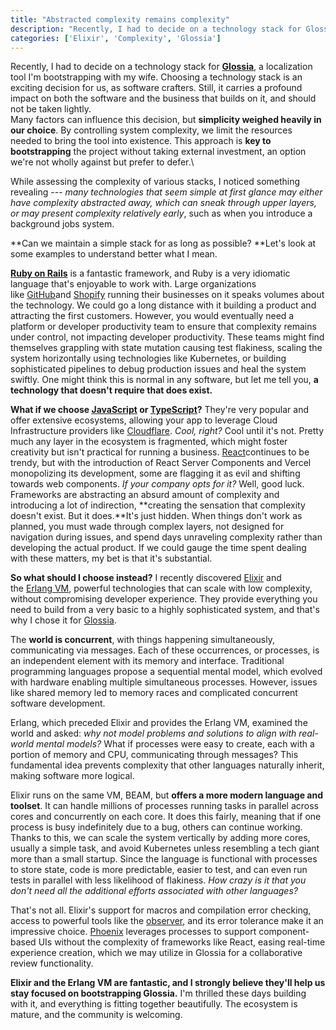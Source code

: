 ```yaml
---
title: "Abstracted complexity remains complexity"
description: "Recently, I had to decide on a technology stack for Glossia, a localization tool I’m bootstrapping with my wife. Choosing a technology stack is an exciting decision for us, as software crafters. Still, it carries a profound impact on both the software and the business that builds on it, and should not be taken lightly."
categories: ['Elixir', 'Complexity', 'Glossia']
---
```


Recently, I had to decide on a technology stack for [**Glossia**](https://click.convertkit-mail2.com/wvunw9zro6fgh5xwzgzu7heweekxx/reh8hoh0vvnq48i2/SFRUUFM6Ly9nbG9zc2lhLmFp), a localization tool I'm bootstrapping with my wife. Choosing a technology stack is an exciting decision for us, as software crafters. Still, it carries a profound impact on both the software and the business that builds on it, and should not be taken lightly.\
​
Many factors can influence this decision, but **simplicity weighed heavily in our choice**. By controlling system complexity, we limit the resources needed to bring the tool into existence. This approach is **key to bootstrapping** the project without taking external investment, an option we're not wholly against but prefer to defer.\

While assessing the complexity of various stacks, I noticed something revealing --- *many technologies that seem simple at first glance may either have complexity abstracted away, which can sneak through upper layers, or may present complexity relatively early*, such as when you introduce a background jobs system.

**Can we maintain a simple stack for as long as possible? **Let's look at some examples to understand better what I mean.

​[**Ruby on Rails**](https://click.convertkit-mail2.com/wvunw9zro6fgh5xwzgzu7heweekxx/dpheh0h0wwrq6mbm/aHR0cHM6Ly9ydWJ5b25yYWlscy5vcmcv) is a fantastic framework, and Ruby is a very idiomatic language that's enjoyable to work with. Large organizations like [GitHub](https://click.convertkit-mail2.com/wvunw9zro6fgh5xwzgzu7heweekxx/owhkhqhrll549rbv/aHR0cHM6Ly9naXRodWIuY29t)and [Shopify](https://click.convertkit-mail2.com/wvunw9zro6fgh5xwzgzu7heweekxx/p8heh9hz55896guq/aHR0cHM6Ly9zaG9waWZ5LmNvbQ==) running their businesses on it speaks volumes about the technology. We could go a long distance with it building a product and attracting the first customers. However, you would eventually need a platform or developer productivity team to ensure that complexity remains under control, not impacting developer productivity. These teams might find themselves grappling with state mutation causing test flakiness, scaling the system horizontally using technologies like Kubernetes, or building sophisticated pipelines to debug production issues and heal the system swiftly. One might think this is normal in any software, but let me tell you, **a technology that doesn't require that does exist.**

**What if we choose **[**JavaScript**](https://click.convertkit-mail2.com/wvunw9zro6fgh5xwzgzu7heweekxx/kkhmh6hl2248wztl/aHR0cHM6Ly9kZXZlbG9wZXIubW96aWxsYS5vcmcvZW4tVVMvZG9jcy9XZWIvSmF2YVNjcmlwdA==)** or **[**TypeScript**](https://click.convertkit-mail2.com/wvunw9zro6fgh5xwzgzu7heweekxx/25h2hoh200n799s3/aHR0cHM6Ly93d3cudHlwZXNjcmlwdGxhbmcub3JnLw==)**?** They're very popular and offer extensive ecosystems, allowing your app to leverage Cloud Infrastructure providers like [Cloudflare](https://click.convertkit-mail2.com/wvunw9zro6fgh5xwzgzu7heweekxx/9qhzhnhp33ngwvu9/aHR0cHM6Ly9jbG91ZGZsYXJlLmNvbQ==). *Cool, right?* Cool until it's not. Pretty much any layer in the ecosystem is fragmented, which might foster creativity but isn't practical for running a business. [React](https://click.convertkit-mail2.com/wvunw9zro6fgh5xwzgzu7heweekxx/n2hohvh355enq7i6/aHR0cHM6Ly9yZWFjdC5kZXYv)continues to be trendy, but with the introduction of React Server Components and Vercel monopolizing its development, some are flagging it as evil and shifting towards web components. *If your company opts for it?* Well, good luck. Frameworks are abstracting an absurd amount of complexity and introducing a lot of indirection, **creating the sensation that complexity doesn't exist. But it does.**It's just hidden. When things don't work as planned, you must wade through complex layers, not designed for navigation during issues, and spend days unraveling complexity rather than developing the actual product. If we could gauge the time spent dealing with these matters, my bet is that it's substantial.

**So what should I choose instead?** I recently discovered [Elixir](https://click.convertkit-mail2.com/wvunw9zro6fgh5xwzgzu7heweekxx/reh8hoh0vvnqd8b2/aHR0cHM6Ly9lbGl4aXItbGFuZy5vcmcv) and the [Erlang VM](https://click.convertkit-mail2.com/wvunw9zro6fgh5xwzgzu7heweekxx/l2hehmh3vvwo74h6/aHR0cHM6Ly9lbi53aWtpcGVkaWEub3JnL3dpa2kvQkVBTV8oRXJsYW5nX3ZpcnR1YWxfbWFjaGluZSk=), powerful technologies that can scale with low complexity, without compromising developer experience. They provide everything you need to build from a very basic to a highly sophisticated system, and that's why I chose it for [Glossia](https://click.convertkit-mail2.com/wvunw9zro6fgh5xwzgzu7heweekxx/m2h7h5h800woz0sm/aHR0cHM6Ly9nbG9zc2lhLmFp).

The **world is concurrent**, with things happening simultaneously, communicating via messages. Each of these occurrences, or processes, is an independent element with its memory and interface. Traditional programming languages propose a sequential mental model, which evolved with hardware enabling multiple simultaneous processes. However, issues like shared memory led to memory races and complicated concurrent software development.

Erlang, which preceded Elixir and provides the Erlang VM, examined the world and asked: *why not model problems and solutions to align with real-world mental models?* What if processes were easy to create, each with a portion of memory and CPU, communicating through messages? This fundamental idea prevents complexity that other languages naturally inherit, making software more logical.

Elixir runs on the same VM, BEAM, but **offers a more modern language and toolset**. It can handle millions of processes running tasks in parallel across cores and concurrently on each core. It does this fairly, meaning that if one process is busy indefinitely due to a bug, others can continue working. Thanks to this, we can scale the system vertically by adding more cores, usually a simple task, and avoid Kubernetes unless resembling a tech giant more than a small startup. Since the language is functional with processes to store state, code is more predictable, easier to test, and can even run tests in parallel with less likelihood of flakiness. *How crazy is it that you don't need all the additional efforts associated with other languages?*

That's not all. Elixir's support for macros and compilation error checking, access to powerful tools like the [observer](https://click.convertkit-mail2.com/wvunw9zro6fgh5xwzgzu7heweekxx/7qh7h8hopp3050az/aHR0cHM6Ly93d3cuZXJsYW5nLm9yZy9kb2MvbWFuL29ic2VydmVyLmh0bWw=), and its error tolerance make it an impressive choice. [Phoenix](https://click.convertkit-mail2.com/wvunw9zro6fgh5xwzgzu7heweekxx/p8heh9hz5589ogaq/aHR0cHM6Ly93d3cucGhvZW5peGZyYW1ld29yay5vcmcv) leverages processes to support component-based UIs without the complexity of frameworks like React, easing real-time experience creation, which we may utilize in Glossia for a collaborative review functionality.

**Elixir and the Erlang VM are fantastic, and I strongly believe they'll help us stay focused on bootstrapping Glossia.** I'm thrilled these days building with it, and everything is fitting together beautifully. The ecosystem is mature, and the community is welcoming.
